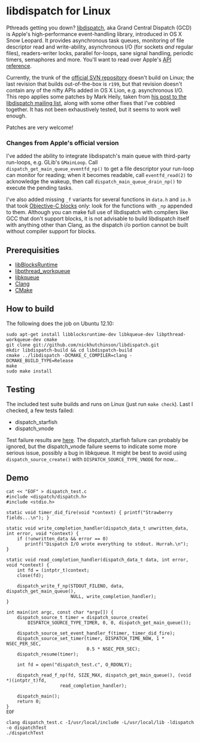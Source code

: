 libdispatch for Linux
=====================

Pthreads getting you down? [libdispatch](http://libdispatch.macosforge.org), aka Grand Central Dispatch (GCD) is Apple's high-performance event-handling library, introduced in OS X Snow Leopard. It provides asynchronous task queues, monitoring of file descriptor read and write-ability, asynchronous I/O (for sockets *and* regular files), readers-writer locks, parallel for-loops, sane signal handling, periodic timers, semaphores and more. You'll want to read over Apple's [API reference](http://developer.apple.com/library/ios/#documentation/Performance/Reference/GCD_libdispatch_Ref/Reference/reference.html).

Currently, the trunk of the [official SVN repository](http://libdispatch.macosforge.org/trac/browser) doesn't build on Linux; the last revision that builds out-of-the-box is `r199`, but that revision doesn't contain any of the nifty APIs added in OS X Lion, e.g. asynchronous I/O. This repo applies some patches by Mark Heily, taken from [his post to the libdispatch mailing list](http://lists.macosforge.org/pipermail/libdispatch-dev/2012-August/000676.html), along with some other fixes that I've cobbled together. It has not been exhaustively tested, but it seems to work well enough.

Patches are very welcome!

### Changes from Apple's official version
I've added the ability to integrate libdispatch's main queue with third-party run-loops, e.g. GLib's `GMainLoop`. Call `dispatch_get_main_queue_eventfd_np()` to get a file descriptor your run-loop can monitor for reading; when it becomes readable, call `eventfd_read(2)` to acknowledge the wakeup, then call `dispatch_main_queue_drain_np()` to execute the pending tasks.

I've also added missing `_f` variants for several functions in `data.h` and `io.h` that took [Objective-C blocks](http://developer.apple.com/library/ios/#documentation/cocoa/Conceptual/Blocks/Articles/00_Introduction.html) only: look for the functions with `_np` appended to them. Although you can make full use of libdispatch with compilers like GCC that don't support blocks, it is not advisable to build libdispatch itself with anything other than Clang, as the dispatch i/o portion cannot be built without compiler support for blocks.

Prerequisities
--------------
- [libBlocksRuntime](http://mark.heily.com/project/libblocksruntime)
- [libpthread_workqueue](http://mark.heily.com/project/libpthread_workqueue)
- [libkqueue](http://mark.heily.com/project/libkqueue)
- [Clang](http://llvm.org)
- [CMake](http://cmake.org)

How to build
------------
The following does the job on Ubuntu 12.10:

    sudo apt-get install libblocksruntime-dev libkqueue-dev libpthread-workqueue-dev cmake
    git clone git://github.com/nickhutchinson/libdispatch.git
    mkdir libdispatch-build && cd libdispatch-build
    cmake ../libdispatch -DCMAKE_C_COMPILER=clang -DCMAKE_BUILD_TYPE=Release
    make
    sudo make install

Testing
-------
The included test suite builds and runs on Linux (just run `make check`). Last I checked, a few tests failed:

- dispatch_starfish
- dispatch_vnode

Test failure results are [here](https://gist.github.com/3903724). The dispatch_starfish failure can probably be ignored, but the dispatch_vnode failure seems to indicate some more serious issue, possibly a bug in libkqueue. It might be best to avoid using `dispatch_source_create()` with `DISPATCH_SOURCE_TYPE_VNODE` for now...

Demo
-------
    cat << "EOF" > dispatch_test.c
    #include <dispatch/dispatch.h>
    #include <stdio.h>

    static void timer_did_fire(void *context) { printf("Strawberry fields...\n"); }

    static void write_completion_handler(dispatch_data_t unwritten_data, int error, void *context) {
        if (!unwritten_data && error == 0)
           printf("Dispatch I/O wrote everything to stdout. Hurrah.\n");
    }

    static void read_completion_handler(dispatch_data_t data, int error, void *context) {
        int fd = (intptr_t)context;
        close(fd);
        
        dispatch_write_f_np(STDOUT_FILENO, data, dispatch_get_main_queue(),
                            NULL, write_completion_handler);
    }
     
    int main(int argc, const char *argv[]) {
        dispatch_source_t timer = dispatch_source_create(
            DISPATCH_SOURCE_TYPE_TIMER, 0, 0, dispatch_get_main_queue());

        dispatch_source_set_event_handler_f(timer, timer_did_fire);
        dispatch_source_set_timer(timer, DISPATCH_TIME_NOW, 1 * NSEC_PER_SEC,
                                  0.5 * NSEC_PER_SEC);
        dispatch_resume(timer);

        int fd = open("dispatch_test.c", O_RDONLY);

        dispatch_read_f_np(fd, SIZE_MAX, dispatch_get_main_queue(), (void *)(intptr_t)fd,
                        read_completion_handler);

        dispatch_main();
        return 0;
    }
    EOF

    clang dispatch_test.c -I/usr/local/include -L/usr/local/lib -ldispatch -o dispatchTest
    ./dispatchTest

